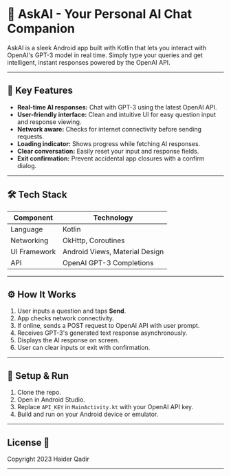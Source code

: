 # 🤖 AskAI - Your Personal AI Chat Companion

AskAI is a sleek Android app built with Kotlin that lets you interact with OpenAI's GPT-3 model in real time. Simply type your queries and get intelligent, instant responses powered by the OpenAI API.

---

## 🚀 Key Features

- **Real-time AI responses:** Chat with GPT-3 using the latest OpenAI API.
- **User-friendly interface:** Clean and intuitive UI for easy question input and response viewing.
- **Network aware:** Checks for internet connectivity before sending requests.
- **Loading indicator:** Shows progress while fetching AI responses.
- **Clear conversation:** Easily reset your input and response fields.
- **Exit confirmation:** Prevent accidental app closures with a confirm dialog.

---

## 🛠️ Tech Stack

| Component          | Technology                         |
|--------------------|----------------------------------|
| Language           | Kotlin                           |
| Networking         | OkHttp, Coroutines               |
| UI Framework       | Android Views, Material Design   |
| API                | OpenAI GPT-3 Completions         |

---

## ⚙️ How It Works

1. User inputs a question and taps **Send**.
2. App checks network connectivity.
3. If online, sends a POST request to OpenAI API with user prompt.
4. Receives GPT-3's generated text response asynchronously.
5. Displays the AI response on screen.
6. User can clear inputs or exit with confirmation.

---

## 🔧 Setup & Run

1. Clone the repo.
2. Open in Android Studio.
3. Replace `API_KEY` in `MainActivity.kt` with your OpenAI API key.
4. Build and run on your Android device or emulator.

---

## License 📄
Copyright 2023 Haider Qadir

---
